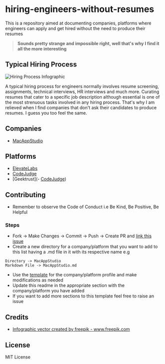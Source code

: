 # hiring-engineers-without-resumes
This is a repository aimed at documenting companies, platforms where engineers can apply and get hired without the need to produce their resumes

> **Sounds pretty strange and impossible right, well that's why I find it all the more interesting**

## Typical Hiring Process

<img src="https://image.freepik.com/free-vector/hiring-process-infographic_23-2148621468.jpg" alt="Hiring Process Infographic" />

A typical hiring process for engineers normally involves resume screening, assignments, technical interviews, HR interviews and much more. Curating resumes that cater to a specific job description although essential is one of the most strenuous tasks involved in any hiring process. That's why I am relieved when I find companies that don't ask their candidates to produce resumes. I guess you too feel the same.

## Companies

- [MacAppStudio](https://github.com/premkiran7/hiring-engineers-without-resumes/blob/main/MacAppStudio/MacAppStudio.md)

## Platforms

- [ElevateLabs](https://github.com/premkiran7/hiring-engineers-without-resumes/blob/main/ElevateLabs/ElevateLabs.md)
- [CodeJudge](https://github.com/premkiran7/hiring-engineers-without-resumes/blob/main/CodeJudge/CodeJudge.md)
- [Geektrust](- [CodeJudge](https://github.com/premkiran7/hiring-engineers-without-resumes/blob/main/Geektrust/Geektrust.md))

## Contributing

- Remember to observe the Code of Conduct i.e Be Kind, Be Positive, Be Helpful

### Steps

- Fork -> Make Changes -> Commit -> Push -> Create PR and [link this issue](https://github.com/premkiran7/companies-that-hire-without-resumes/issues/1)
- Create a new directory for a company/platform that you want to add to this list having a .md file in it with its respective name e.g 
```
Directory -> MacAppStudio
Markdown File -> MacAppStudio.md
```
- Use the [template](https://github.com/premkiran7/hiring-engineers-without-resumes/blob/main/MacAppStudio/MacAppStudio.md) for the company/platform profile and make modifications as needed
- Update this readme in the appropriate section with the company/platform you have added
- If you want to add more sections to this template feel free to raise an issue

## Credits

- <a href="https://www.freepik.com/vectors/infographic">Infographic vector created by freepik - www.freepik.com</a>

## License

MIT License
